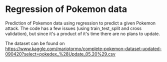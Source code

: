 # Regression of Pokemon data

Prediction of Pokemon data using regression to predict a given Pokemon attack.
The code has a few issues (using train_test_split and cross validation), but since it's a product of it's time there are no plans to update.

The dataset can be found on https://www.kaggle.com/mariotormo/complete-pokemon-dataset-updated-090420?select=pokedex_%28Update_05.20%29.csv

